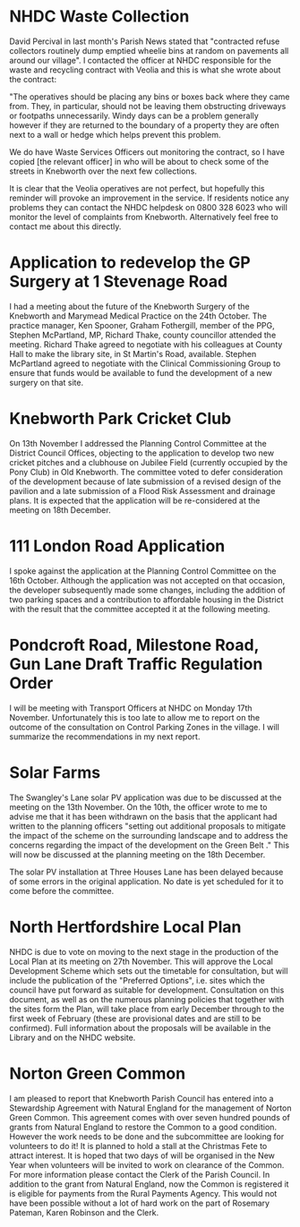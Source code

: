 NHDC Waste Collection
=====================

David Percival in last month's Parish News stated that "contracted refuse collectors routinely dump emptied wheelie bins at random on pavements all around our village". I contacted the officer at NHDC responsible for the waste and recycling contract with Veolia and this is what she wrote about the contract:

"The operatives should be placing any bins or boxes back where they came from. They, in particular, should not be leaving them obstructing driveways or footpaths unnecessarily. Windy days can be a problem generally however if they are returned to the boundary of a property they are often next to a wall or hedge which helps prevent this problem.  

We do have Waste Services Officers out monitoring the contract, so I have copied \[the relevant officer\] in who will be about to check some of the streets in Knebworth over the next few collections.

It is clear that the Veolia operatives are not perfect, but hopefully this reminder will provoke an improvement in the service. If residents notice any problems they can contact the NHDC helpdesk on 0800 328 6023 who will monitor the level of complaints from Knebworth. Alternatively feel free to contact me about this directly.

Application to redevelop the GP Surgery at 1 Stevenage Road
===========================================================

I had a meeting about the future of the Knebworth Surgery of the Knebworth and Marymead Medical Practice on the 24th October. The practice manager, Ken Spooner, Graham Fothergill, member of the PPG, Stephen McPartland, MP, Richard Thake, county councillor attended the meeting. Richard Thake agreed to negotiate with his colleagues at County Hall to make the library site, in St Martin's Road, available. Stephen McPartland agreed to negotiate with the Clinical Commissioning Group to ensure that funds would be available to fund the development of a new surgery on that site.

Knebworth Park Cricket Club
===========================

On 13th November I addressed the Planning Control Committee at the District Council Offices, objecting to the application to develop two new cricket pitches and a clubhouse on Jubilee Field (currently occupied by the Pony Club) in Old Knebworth. The committee voted to defer consideration of the development because of late submission of a revised design of the pavilion and a late submission of a Flood Risk Assessment and drainage plans. It is expected that the application will be re-considered at the meeting on 18th December.

111 London Road Application
===========================

I spoke against the application at the Planning Control Committee on the 16th October. Although the application was not accepted on that occasion, the developer subsequently made some changes, including the addition of two parking spaces and a contribution to affordable housing in the District with the result that the committee accepted it at the following meeting.

Pondcroft Road, Milestone Road, Gun Lane Draft Traffic Regulation Order
=======================================================================

I will be meeting with Transport Officers at NHDC on Monday 17th November. Unfortunately this is too late to allow me to report on the outcome of the consultation on Control Parking Zones in the village. I will summarize the recommendations in my next report.

Solar Farms
===========

The Swangley's Lane solar PV application was due to be discussed at the meeting on the 13th November. On the 10th, the officer wrote to me to advise me that it has been withdrawn on the basis that the applicant had written to the planning officers "setting out additional proposals to mitigate the impact of the scheme on the surrounding landscape and to address the concerns regarding the impact of the development on the Green Belt ." This will now be discussed at the planning meeting on the 18th December.

The solar PV installation at Three Houses Lane has been delayed because of some errors in the original application. No date is yet scheduled for it to come before the committee.

North Hertfordshire Local Plan  
================================

NHDC is due to vote on moving to the next stage in the production of the Local Plan at its meeting on 27th November. This will approve the Local Development Scheme which sets out the timetable for consultation, but will include the publication of the "Preferred Options", i.e. sites which the council have put forward as suitable for development. Consultation on this document, as well as on the numerous planning policies that together with the sites form the Plan, will take place from early December through to the first week of February (these are provisional dates and are still to be confirmed). Full information about the proposals will be available in the Library and on the NHDC website.

Norton Green Common
===================

I am pleased to report that Knebworth Parish Council has entered into a Stewardship Agreement with Natural England for the management of Norton Green Common. This agreement comes with over seven hundred pounds of grants from Natural England to restore the Common to a good condition. However the work needs to be done and the subcommittee are looking for volunteers to do it! It is planned to hold a stall at the Christmas Fete to attract interest. It is hoped that two days of will be organised in the New Year when volunteers will be invited to work on clearance of the Common. For more information please contact the Clerk of the Parish Council. In addition to the grant from Natural England, now the Common is registered it is eligible for payments from the Rural Payments Agency. This would not have been possible without a lot of hard work on the part of Rosemary Pateman, Karen Robinson and the Clerk.
